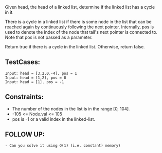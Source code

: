 Given head, the head of a linked list, determine if the linked list has a cycle in it.

There is a cycle in a linked list if there is some node in the list that can be reached again by continuously following the next pointer. Internally, pos is used to denote the index of the node that tail's next pointer is connected to. Note that pos is not passed as a parameter.

Return true if there is a cycle in the linked list. Otherwise, return false.

## TestCases:
	Input: head = [3,2,0,-4], pos = 1
	Input: head = [1,2], pos = 0
	Input: head = [1], pos = -1

## Constraints:
- The number of the nodes in the list is in the range [0, 104].
- -105 <= Node.val <= 105
- pos is -1 or a valid index in the linked-list.

## FOLLOW UP:
	- Can you solve it using O(1) (i.e. constant) memory?
